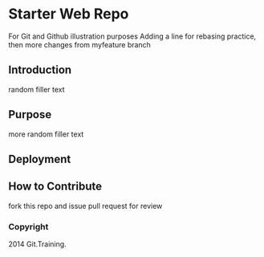 # Starter Web Repo

For Git and Github illustration purposes
Adding a line for rebasing practice, then more changes from
myfeature branch
## Introduction
random filler text
## Purpose
more random filler text
## Deployment

## How to Contribute
fork this repo and issue pull request for review
### Copyright
2014 Git.Training.